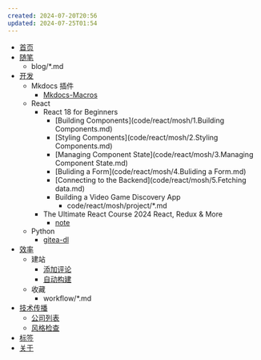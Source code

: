 ```yaml
---
created: 2024-07-20T20:56
updated: 2024-07-25T01:54
---
```

* [首页](index.md)
* [随笔](blog/index.md)
    * blog/*.md
* [开发](code/index.md)
    * Mkdocs 插件
        * [Mkdocs-Macros](code/mkdocs-plugins/mkdocs-macros/mkdocs-macros.md)
    * React
        * React 18 for Beginners
            * [Building Components](code/react/mosh/1.Building Components.md)
            * [Styling Components](code/react/mosh/2.Styling Components.md)
            * [Managing Component State](code/react/mosh/3.Managing Component State.md)
            * [Buliding a Form](code/react/mosh/4.Buliding a Form.md)
            * [Connecting to the Backend](code/react/mosh/5.Fetching data.md)
            * Building a Video Game Discovery App
                * code/react/mosh/project/*.md
        * The Ultimate React Course 2024 React, Redux & More
            * [note](code/react/jonas/note.md)
    * Python
        * [gitea-dl](code/python/gitea-dl.md)
* [效率](workflow/index.md)
    * 建站
        * [添加评论](workflow/config/comment.md)
        * [自动构建](workflow/config/auto-build.md)
    * 收藏
        * workflow/*.md
* [技术传播](tech-comm/index.md)
    * [公司列表](tech-comm/employer-in-tc.md)
    * [风格检查](tech-comm/Vale-linter-vs-code.md)
* [标签](tags.md)
* [关于](about.md)
